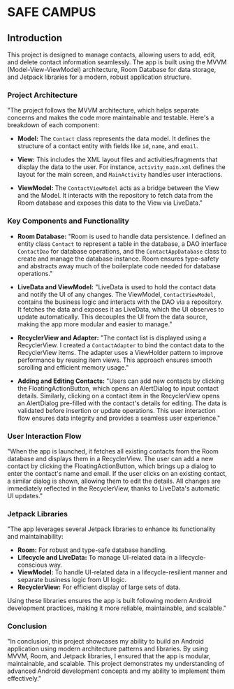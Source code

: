 
# SAFE CAMPUS

## Introduction

This project is designed to manage contacts, allowing users to add, edit, and delete contact information seamlessly. The app is built using the MVVM (Model-View-ViewModel) architecture, Room Database for data storage, and Jetpack libraries for a modern, robust application structure.

### Project Architecture

"The project follows the MVVM architecture, which helps separate concerns and makes the code more maintainable and testable. Here's a breakdown of each component:

- **Model:** The `Contact` class represents the data model. It defines the structure of a contact entity with fields like `id`, `name`, and `email`.
  
- **View:** This includes the XML layout files and activities/fragments that display the data to the user. For instance, `activity_main.xml` defines the layout for the main screen, and `MainActivity` handles user interactions.
  
- **ViewModel:** The `ContactViewModel` acts as a bridge between the View and the Model. It interacts with the repository to fetch data from the Room database and exposes this data to the View via LiveData."

### Key Components and Functionality

- **Room Database:**
  "Room is used to handle data persistence. I defined an entity class `Contact` to represent a table in the database, a DAO interface `ContactDao` for database operations, and the `ContactAppDatabase` class to create and manage the database instance. Room ensures type-safety and abstracts away much of the boilerplate code needed for database operations."

- **LiveData and ViewModel:**
  "LiveData is used to hold the contact data and notify the UI of any changes. The ViewModel, `ContactViewModel`, contains the business logic and interacts with the DAO via a repository. It fetches the data and exposes it as LiveData, which the UI observes to update automatically. This decouples the UI from the data source, making the app more modular and easier to manage."

- **RecyclerView and Adapter:**
  "The contact list is displayed using a RecyclerView. I created a `ContactAdapter` to bind the contact data to the RecyclerView items. The adapter uses a ViewHolder pattern to improve performance by reusing item views. This approach ensures smooth scrolling and efficient memory usage."

- **Adding and Editing Contacts:**
  "Users can add new contacts by clicking the FloatingActionButton, which opens an AlertDialog to input contact details. Similarly, clicking on a contact item in the RecyclerView opens an AlertDialog pre-filled with the contact's details for editing. The data is validated before insertion or update operations. This user interaction flow ensures data integrity and provides a seamless user experience."

### User Interaction Flow

"When the app is launched, it fetches all existing contacts from the Room database and displays them in a RecyclerView. The user can add a new contact by clicking the FloatingActionButton, which brings up a dialog to enter the contact's name and email. If the user clicks on an existing contact, a similar dialog is shown, allowing them to edit the details. All changes are immediately reflected in the RecyclerView, thanks to LiveData's automatic UI updates."

### Jetpack Libraries

"The app leverages several Jetpack libraries to enhance its functionality and maintainability:

- **Room:** For robust and type-safe database handling.
- **Lifecycle and LiveData:** To manage UI-related data in a lifecycle-conscious way.
- **ViewModel:** To handle UI-related data in a lifecycle-resilient manner and separate business logic from UI logic.
- **RecyclerView:** For efficient display of large sets of data.

Using these libraries ensures the app is built following modern Android development practices, making it more reliable, maintainable, and scalable."

### Conclusion

"In conclusion, this project showcases my ability to build an Android application using modern architecture patterns and libraries. By using MVVM, Room, and Jetpack libraries, I ensured that the app is modular, maintainable, and scalable. This project demonstrates my understanding of advanced Android development concepts and my ability to implement them effectively."


